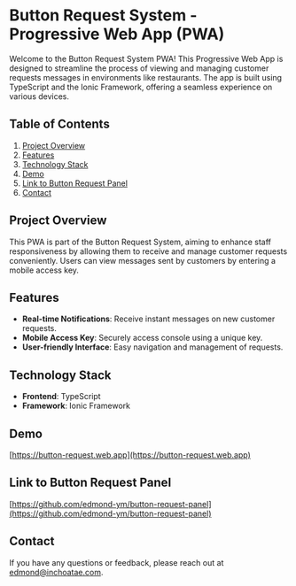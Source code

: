 # Button Request System - Progressive Web App (PWA)

Welcome to the Button Request System PWA! This Progressive Web App is designed to streamline the process of viewing and managing customer requests messages in environments like restaurants. The app is built using TypeScript and the Ionic Framework, offering a seamless experience on various devices.

## Table of Contents
1. [Project Overview](#project-overview)
2. [Features](#features)
3. [Technology Stack](#technology-stack)
4. [Demo](#demo)
5. [Link to Button Request Panel](#link-to-button-request-panel)
6. [Contact](#contact)

## Project Overview
This PWA is part of the Button Request System, aiming to enhance staff responsiveness by allowing them to receive and manage customer requests conveniently. Users can view messages sent by customers by entering a mobile access key.

## Features
- **Real-time Notifications**: Receive instant messages on new customer requests.
- **Mobile Access Key**: Securely access console using a unique key.
- **User-friendly Interface**: Easy navigation and management of requests.

## Technology Stack
- **Frontend**: TypeScript
- **Framework**: Ionic Framework

## Demo
[https://button-request.web.app](https://button-request.web.app)

## Link to Button Request Panel
[https://github.com/edmond-ym/button-request-panel](https://github.com/edmond-ym/button-request-panel)


## Contact
If you have any questions or feedback, please reach out at edmond@inchoatae.com.

